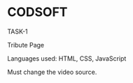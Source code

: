 # CODSOFT

TASK-1

Tribute Page

Languages used: HTML, CSS, JavaScript


Must change the video source.
